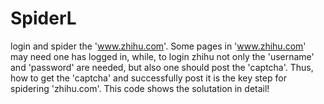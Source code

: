 # SpiderL
login and spider the 'www.zhihu.com'.
Some pages in 'www.zhihu.com' may need one has logged in,
while, to login zhihu not only the 'username' and 'password' are needed, but also one should post the 'captcha'.
Thus, how to get the 'captcha' and successfully post it is the key step for spidering 'zhihu.com'.
This code shows the solutation in detail!
